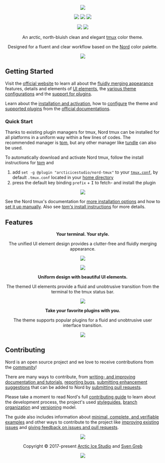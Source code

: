 <p align="center"><a href="https://www.nordtheme.com/ports/tmux" target="_blank"><img src="https://raw.githubusercontent.com/arcticicestudio/nord-docs/main/assets/images/ports/tmux/repository-hero.svg?sanitize=true"/></a></p>

<p align="center"><a href="https://github.com/arcticicestudio/nord-tmux/releases/latest" target="_blank"><img src="https://img.shields.io/github/release/arcticicestudio/nord-tmux.svg?style=flat-square&label=Release&logo=github&logoColor=eceff4&colorA=4c566a&colorB=88c0d0"/></a> <a href="https://www.nordtheme.com/docs/ports/tmux"><img src="https://img.shields.io/github/release/arcticicestudio/nord-tmux.svg?style=flat-square&label=Docs&colorA=4c566a&colorB=88c0d0&logo=data%3Aimage%2Fsvg%2Bxml%3Bbase64%2CPHN2ZyB4bWxucz0iaHR0cDovL3d3dy53My5vcmcvMjAwMC9zdmciIHdpZHRoPSIxNiIgaGVpZ2h0PSIxNiI%2BCiAgICA8cGF0aCBmaWxsPSIjZDhkZWU5IiBkPSJNMTMuNzQ2IDIuODEzYS42Ny42NyAwIDAgMC0uNTU5LS4xMzNMOCAzLjg0OGwtNS4xODgtMS4xOGEuNjY5LjY2OSAwIDAgMC0uNTcuMTMzLjY3Ny42NzcgMCAwIDAtLjI0Mi41MzF2OC4xMzNjLS4wMDguMzIuMjEuNTk4LjUyLjY2OGw1LjMzMiAxLjE5OWguMjk2bDUuMzMyLTEuMmEuNjY4LjY2OCAwIDAgMCAuNTItLjY2N1YzLjMzMmEuNjU5LjY1OSAwIDAgMC0uMjU0LS41MnpNMy4zMzIgNC4xNjhsNCAuODk4djYuNzY2bC00LS44OTh6bTkuMzM2IDYuNzY2bC00IC44OThWNS4wNjZsNC0uODk4em0wIDAiLz4KPC9zdmc%2BCg%3D%3D"/></a> <a href="https://github.com/arcticicestudio/nord-tmux/blob/develop/CHANGELOG.md" target="_blank"><img src="https://img.shields.io/github/release/arcticicestudio/nord-tmux.svg?style=flat-square&label=Changelog&logo=github&logoColor=eceff4&colorA=4c566a&colorB=88c0d0"/></a></p>

<p align="center"><a href="https://github.com/arcticicestudio/styleguide-markdown/releases/latest" target="_blank"><img src="https://img.shields.io/github/release/arcticicestudio/styleguide-markdown.svg?style=flat-square&label=Markdown%20Style%20Guide&colorA=4c566a&colorB=88c0d0&logo=data%3Aimage%2Fsvg%2Bxml%3Bbase64%2CPHN2ZyB4bWxucz0iaHR0cDovL3d3dy53My5vcmcvMjAwMC9zdmciIHdpZHRoPSIzOSIgaGVpZ2h0PSIzOSIgdmlld0JveD0iMCAwIDM5IDM5Ij48cGF0aCBmaWxsPSJub25lIiBzdHJva2U9IiNEOERFRTkiIHN0cm9rZS13aWR0aD0iMyIgc3Ryb2tlLW1pdGVybGltaXQ9IjEwIiBkPSJNMS41IDEuNWgzNnYzNmgtMzZ6Ii8%2BPHBhdGggZmlsbD0iI0Q4REVFOSIgZD0iTTIwLjY4MyAyNS42NTVsNS44NzItMTMuNDhoLjU2Nmw1Ljg3MyAxMy40OGgtMS45OTZsLTQuMTU5LTEwLjA1Ni00LjE2MSAxMC4wNTZoLTEuOTk1em0tMi42OTYgMGwtMTMuNDgtNS44NzJ2LS41NjZsMTMuNDgtNS44NzJ2MS45OTVMNy45MzEgMTkuNWwxMC4wNTYgNC4xNnoiLz48L3N2Zz4%3D"/></a> <a href="https://github.com/arcticicestudio/styleguide-git/releases/latest" target="_blank"><img src="https://img.shields.io/github/release/arcticicestudio/styleguide-git.svg?style=flat-square&label=Git%20Style%20Guide&logoColor=eceff4&colorA=4c566a&colorB=88c0d0&logo=git"/></a></p>

<p align="center">An arctic, north-bluish clean and elegant <a href="https://tmux.github.io" target="_blank">tmux</a> color theme.</p>

<p align="center">Designed for a fluent and clear workflow based on the <a href="https://www.nordtheme.com" target="_blank">Nord</a> color palette.</p>

<p align="center"><a href="https://www.nordtheme.com/ports/tmux" target="_blank"><img src="https://raw.githubusercontent.com/arcticicestudio/nord-docs/main/assets/images/ports/tmux/overview.png"/></a></p>

## Getting Started

Visit the [official website][nord-home] to learn all about the [fluidly merging appearance][nord-home#intro] features, details and elements of [UI elements][nord-home#ui-elements], the [various theme configurations][nord-home#configurations] and the [support for plugins][nord-home#plugin-support].

Learn about the [installation and activation][nord-docs-home-install], how to [configure][nord-docs-home-config] the theme and [supported plugins][nord-docs-home-plugins] from the [official documentations][nord-docs-home].

### Quick Start

Thanks to existing plugin managers for tmux, Nord tmux can be installed for all platforms in a uniform way within a few lines of codes. The recommended manager is [tpm][gh-tmux-plugins/tpm], but any other manager like [tundle][gh-javier-lopez/tundle] can also be used.

To automatically download and activate Nord tmux, follow the install instructions for [tpm][gh-tmux-plugins/tpm] and

1. add `set -g @plugin "arcticicestudio/nord-tmux"` to your [`tmux.conf`][tmux-man-tmux.conf], by default `.tmux.conf` located in your [home directory][wiki-home_dir]
2. press the default key binding `prefix` + <kbd>I</kbd> to fetch- and install the plugin

<p align="center"><img src="https://raw.githubusercontent.com/arcticicestudio/nord-docs/main/assets/images/ports/tmux/installation-tpm.png"/></p>

See the Nord tmux's documentation for [more installation options][nord-docs-home-install] and how to [set it up manually][nord-docs-home-install#manual].
Also see [_tpm's_ install instructions][gh-tpm-docs-install-plugins] for more details.

## Features

<div align="center"><p><strong>Your terminal. Your style.</strong></p><p>The unified UI element design provides a clutter-free and fluidly merging appearance.</p></div>

<p align="center"><a href="https://www.nordtheme.com/ports/tmux#intro" target="_blank"><img src="https://raw.githubusercontent.com/arcticicestudio/nord-docs/main/assets/images/ports/tmux/ui-fluid-appearance-vim.png"/></a></p>

<p align="center"><a href="https://www.nordtheme.com/ports/tmux#introduction" target="_blank"><img src="https://raw.githubusercontent.com/arcticicestudio/nord-docs/main/assets/images/ports/tmux/ui-fluid-appearance-gotop.png"/></a></p>

<div align="center"><p><strong>Uniform design with beautiful UI elements.</strong></p><p>The themed UI elements provide a fluid and unobtrusive transition from the terminal to the tmux status bar.</p></div>

<p align="center"><a href="https://www.nordtheme.com/ports/tmux#ui-elements" target="_blank"><img src="https://raw.githubusercontent.com/arcticicestudio/nord-docs/main/assets/images/ports/tmux/ui-clock.png"/></a></p>

<div align="center"><p><strong>Take your favorite plugins with you.</strong></p><p>The theme supports popular plugins for a fluid and unobtrusive user interface transition.</p></div>

<p align="center"><a href="https://www.nordtheme.com/ports/tmux#plugin-support" target="_blank"><img src="https://raw.githubusercontent.com/arcticicestudio/nord-docs/main/assets/images/ports/tmux/plugins-tmux-prefix-highlight.png"/></a></p>

## Contributing

Nord is an open source project and we love to receive contributions from the [community][nord-comm]!

There are many ways to contribute, from [writing- and improving documentation and tutorials][nord-contrib-guide-docs], [reporting bugs][nord-contrib-guide-bugs], [submitting enhancement suggestions][nord-contrib-guide-enhance] that can be added to Nord by [submitting pull requests][nord-contrib-guide-pr].

Please take a moment to read Nord's full [contributing guide][nord-contrib-guide] to learn about the development process, the project's used [styleguides][nord-contrib-guide-styles], [branch organization][nord-contrib-guide-branching] and [versioning][nord-contrib-guide-versioning] model.

The guide also includes information about [minimal, complete, and verifiable examples][nord-contrib-guide-mcve] and other ways to contribute to the project like [improving existing issues][nord-contrib-guide-impr-issues] and [giving feedback on issues and pull requests][nord-contrib-guide-feedback].

<p align="center"><img src="https://raw.githubusercontent.com/arcticicestudio/nord-docs/main/assets/images/nord/repository-footer-separator.svg?sanitize=true" /></p>

<p align="center">Copyright &copy; 2017-present <a href="https://www.arcticicestudio.com" target="_blank">Arctic Ice Studio</a> and <a href="https://www.svengreb.de" target="_blank">Sven Greb</a></p>

<p align="center"><a href="https://github.com/arcticicestudio/nord-tmux/blob/develop/LICENSE.md"><img src="https://img.shields.io/static/v1.svg?style=flat-square&label=License&message=MIT&logoColor=eceff4&logo=github&colorA=4c566a&colorB=88c0d0"/></a></p>

[gh-javier-lopez/tundle]: https://github.com/javier-lopez/tundle
[gh-tmux-plugins/tpm]: https://github.com/tmux-plugins/tpm
[gh-tpm-docs-install-plugins]: https://github.com/tmux-plugins/tpm#installing-plugins
[nord-comm]: https://www.nordtheme.com/community
[nord-contrib-guide-branching]: https://github.com/arcticicestudio/nord/blob/develop/CONTRIBUTING.md#branch-organization
[nord-contrib-guide-bugs]: https://github.com/arcticicestudio/nord/blob/develop/CONTRIBUTING.md#bug-reports
[nord-contrib-guide-docs]: https://github.com/arcticicestudio/nord/blob/develop/CONTRIBUTING.md#documentations
[nord-contrib-guide-enhance]: https://github.com/arcticicestudio/nord/blob/develop/CONTRIBUTING.md#enhancement-suggestions
[nord-contrib-guide-feedback]: https://github.com/arcticicestudio/nord/blob/develop/CONTRIBUTING.md#give-feedback-on-issues-and-pull-requests
[nord-contrib-guide-impr-issues]: https://github.com/arcticicestudio/nord/blob/develop/CONTRIBUTING.md#improve-issues
[nord-contrib-guide-mcve]: https://github.com/arcticicestudio/nord/blob/develop/CONTRIBUTING.md#mcve
[nord-contrib-guide-pr]: https://github.com/arcticicestudio/nord/blob/develop/CONTRIBUTING.md#pull-requests
[nord-contrib-guide-styles]: https://github.com/arcticicestudio/nord/blob/develop/CONTRIBUTING.md#styleguides
[nord-contrib-guide-versioning]: https://github.com/arcticicestudio/nord/blob/develop/CONTRIBUTING.md#versioning
[nord-contrib-guide]: https://github.com/arcticicestudio/nord/blob/develop/CONTRIBUTING.md
[nord-docs-home-config]: https://www.nordtheme.com/docs/ports/tmux/configuration
[nord-docs-home-install]: https://www.nordtheme.com/docs/ports/tmux/installation
[nord-docs-home-install#manual]: https://www.nordtheme.com/docs/ports/tmux/installation#manual
[nord-docs-home-plugins]: https://www.nordtheme.com/docs/ports/tmux/plugin-support
[nord-docs-home]: https://www.nordtheme.com/docs/ports/tmux
[nord-home]: https://www.nordtheme.com/ports/tmux
[nord-home#configurations]: https://www.nordtheme.com/ports/tmux#configurations
[nord-home#intro]: https://www.nordtheme.com/ports/tmux#intro
[nord-home#plugin-support]: https://www.nordtheme.com/ports/tmux#plugin-support
[nord-home#ui-elements]: https://www.nordtheme.com/ports/tmux#ui-elements
[tmux-man-tmux.conf]: http://man.openbsd.org/OpenBSD-current/man1/tmux.1#FILES
[wiki-home_dir]: https://en.wikipedia.org/wiki/Home_directory
